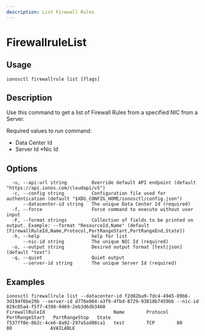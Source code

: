 ```yaml
---
description: List Firewall Rules
---
```


# FirewallruleList

## Usage

```text
ionosctl firewallrule list [flags]
```

## Description

Use this command to get a list of Firewall Rules from a specified NIC from a Server.

Required values to run command:

* Data Center Id
* Server Id
*Nic Id

## Options

```text
  -u, --api-url string         Override default API endpoint (default "https://api.ionos.com/cloudapi/v5")
  -c, --config string          Configuration file used for authentication (default "$XDG_CONFIG_HOME/ionosctl/config.json")
      --datacenter-id string   The unique Data Center Id (required)
  -f, --force                  Force command to execute without user input
  -F, --format strings         Collection of fields to be printed on output. Example: --format "ResourceId,Name" (default [FirewallRuleId,Name,Protocol,PortRangeStart,PortRangeEnd,State])
  -h, --help                   help for list
      --nic-id string          The unique NIC Id (required)
  -o, --output string          Desired output format [text|json] (default "text")
  -q, --quiet                  Quiet output
      --server-id string       The unique Server Id (required)
```

## Examples

```text
ionosctl firewallrule list --datacenter-id f2d82ba9-7dc4-4945-89b6-3d194f6be29b --server-id d776e064-a3f9-4fbd-8729-93818b7459bb --nic-id 029c05a4-f5f7-4398-9469-2eb3d6db3460 
FirewallRuleId                         Name        Protocol   PortRangeStart   PortRangeStop   State
f537ff0e-8b2c-4ce6-8a92-297a5ad08ca1   test        TCP        80               80              AVAILABLE
```

